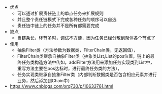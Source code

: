 - 优点
	- 可以通过扩展责任链上的单点任务来扩展规则
	- 并且整个责任链模式下完成各种任务的顺序可以自选
	- 责任链中链上的任务并不是所有都需要完成
- 缺点
	- 当链条长，环节多时，调试不方便，因为任务已经分散到聚体各个节点了
- 使用
	- 抽象Filter类（方法参数为数据类，FilterChain类，无返回值），
	- FilterChain类继承自抽象Filter类（抽象类List,List的pos位置，链上的最终任务类构造方法中传如，addFilter方法用来添加任务实现类到List中，重写方法主要在pos达标时，进行最终任务类的方法），
	- 任务实现类继承自抽象Filter类（内部判断数据类是否包含相应元素并进行业务，然后添加到Chain中）
- https://www.cnblogs.com/xrq730/p/10633761.html